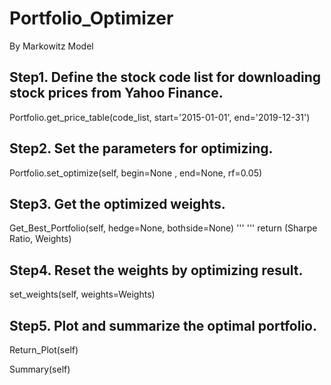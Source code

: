 # Portfolio_Optimizer
By Markowitz Model


## Step1. Define the stock code list for downloading stock prices from Yahoo Finance.

  Portfolio.get_price_table(code_list, start='2015-01-01', end='2019-12-31')

## Step2. Set the parameters for optimizing.

  Portfolio.set_optimize(self, begin=None , end=None, rf=0.05)

## Step3. Get the optimized weights.

  Get_Best_Portfolio(self, hedge=None, bothside=None)
  '''
  '''
  return (Sharpe Ratio, Weights)

## Step4. Reset the weights by optimizing result.

  set_weights(self, weights=Weights)

## Step5. Plot and summarize the optimal portfolio.
  
  Return_Plot(self)
  
  Summary(self)
